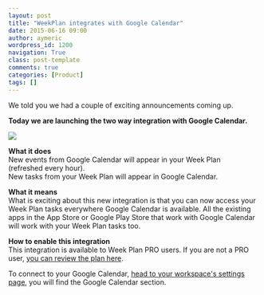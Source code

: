 ```yaml
---
layout: post
title: "WeekPlan integrates with Google Calendar"
date: 2015-06-16 09:00
author: aymeric
wordpress_id: 1200
navigation: True
class: post-template
comments: true
categories: [Product]
tags: []
---
```



We told you we had a couple of exciting announcements coming up. 


**Today we are launching the two way integration with Google Calendar.**


![](http://www.google.com/sync/images/sync-calendar.png)


**What it does**  
New events from Google Calendar will appear in your Week Plan (refreshed every hour).   
New tasks from your Week Plan will appear in Google Calendar.


**What it means**  
What is exciting about this new integration is that you can now access your Week Plan tasks everywhere Google Calendar is available. All the existing apps in the App Store or Google Play Store that work with Google Calendar will work with your Week Plan tasks too.


**How to enable this integration**  
This integration is available to Week Plan PRO users. If you are not a PRO user, [you can review the plan here](https://app.weekplan.net/#view=Pro).


To connect to your Google Calendar, [head to your workspace's settings page](https://app.weekplan.net/#view=WorkspaceSettings), you will find the Google Calendar section.

